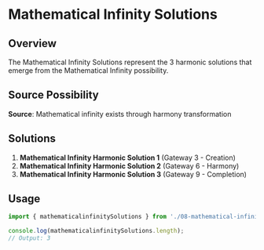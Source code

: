 # Mathematical Infinity Solutions

## Overview

The Mathematical Infinity Solutions represent the 3 harmonic solutions that emerge from the Mathematical Infinity possibility.

## Source Possibility

**Source**: Mathematical infinity exists through harmony transformation

## Solutions

1. **Mathematical Infinity Harmonic Solution 1** (Gateway 3 - Creation)
2. **Mathematical Infinity Harmonic Solution 2** (Gateway 6 - Harmony)
3. **Mathematical Infinity Harmonic Solution 3** (Gateway 9 - Completion)

## Usage

```typescript
import { mathematicalinfinitySolutions } from './08-mathematical-infinity-solutions';

console.log(mathematicalinfinitySolutions.length);
// Output: 3
```

